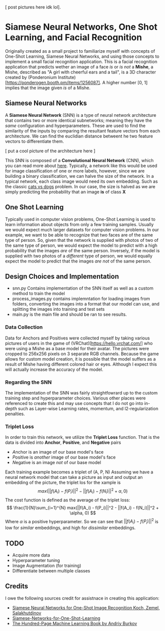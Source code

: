 [ post pictures here idk lol].

# Siamese Neural Networks, One Shot Learning, and Facial Recognition

Originally created as a small project to familiarize myself with concepts of One-Shot Learning, Siamese Neural Networks, and using those concepts to implement a small facial recognition application.
This is a facial recognition application that predicts wether an image of a face _is_ or _is not_ a **Mishe**, a Mishe, described as "A girl with cheerful ears and a tail", is a 3D character created by (Ponderonium Institute)[https://ponderogen.booth.pm/items/1256087].
A higher number [0, 1] implies that the image given _is_ of a Mishe.

## Siamese Neural Networks

A **Siamese Neural Network** (SNN) is a type of neural network architecture that contains two or more identical subnetworks; meaning they have the _same_ configuration and hyperparameters.
These are used to find the similarity of the inputs by comparing the resultant feature vectors from each architecture. We can find the euclidian distance betweent he two feature vectors to differentiate them.

[ put a cool picture of the architecture here ]

This SNN is composed of a **Convolutional Neural Network** (CNN), which you can read more about [here](https://en.wikipedia.org/wiki/Convolutional_neural_network). Typically, a network like this would be used for image classification of one or more labels, however, since we are building a binary classification, we can halve the size of the network.
In a typical network, each class image would need its own embedding. Such as the classic [cats vs dogs](https://towardsdatascience.com/image-classifier-cats-vs-dogs-with-convolutional-neural-networks-cnns-and-google-colabs-4e9af21ae7a8) problem.
In our case, the size is halved as we are simply predicting the probability that an image **is** of class **X**

## One Shot Learning

Typically used in computer vision problems, One-Shot Learning is used to learn information about objects from only a few training samples. Usually we would expect much larger datasets for computer vision problems.
In our example, we want to be able to recognize that two faces are of the same type of person. So, given that the network is supplied with photos of two of the same type of person, we would expect the model to predict with a high probability that the images _are_ of the same person. Inversely, if the model is supplied with two photos of a _different_ type of person, we would equally expect the model to predict that the images _are not_ of the same person.

## Design Choices and Implementation

- snn.py Contains implementation of the SNN itself as well as a custom method to train the model
- process_images.py contains implemntation for loading images from folders, converting the images into a format that our model can use, and splitting the images into training and test sets
- main.py is the main file and should be ran to see results.

### Data Collection

Data for Anchors and Positives were collected myself by taking various pictures of users in the game of (VRChat)[https://hello.vrchat.com/] who were using a Mishe as a base model for their avatar. The pictures were cropped to 256x256 pixels on 3 separate RGB channels.
Because the game allows for custom model creation, it is possible that the model suffers as a result of Mishe having different colored hair or eyes. Although I expect this will actually increase the accuracy of the model.

### Regarding the SNN

The implementation of the SNN was fairly straightfowrard up to the custom training step and hyperparameter choices. Various other places were referenced to create this and may use concepts that I do not go into in-depth such as Layer-wise Learning rates, momentum, and l2-regularization penalties.

### Triplet Loss

In order to train this network, we utilize the **Triplet Loss** function. That is the data is divided into **Anchor**, **Positive**, and **Negative** pairs
- $A$nchor is an image of our base model's face
- $P$ositive is _another_ image of our base model's face
- $N$egative is an image _not_ of our base model

Each training example becomes a triplet of (A, P, N)
Assuming we have a neural network model that can take a picture as input and output an embedding of the picture, the triplet los for the xample is
$$
max(||f(A_i) - f(P_i)||^2 - ||f(A_i) - f(N_i)||^2 + \alpha, 0)
$$
The cost function is defined as the average of the triplet loss:
$$
\frac{1}{N}\sum_{i=1}^{N} max(||f(A_i) - f(P_i)||^2 - ||f(A_i) - f(N_i)||^2 + \alpha, 0)
$$
Where $\alpha$ is a positive hyperparameter. So we can see that $||f(A_i) - f(P_i)||^2$ is low for _similar_ embeddings, and high for _dissimilar_ embeddings.

## TODO
- Acquire more data
- Hyperparameter tuning
- Image Augmentation (for training)
- Differentiate between multiple classes

## Credits

I owe the following sources credit for assistnace in creating this application:

- [Siamese Neural Networks for One-Shot Image Recognition Koch, Zemel, Salakhutdinov](http://www.cs.cmu.edu/~rsalakhu/papers/oneshot1.pdf)
- [Siamese-Networks-for-One-Shot-Learning](https://github.com/tensorfreitas/Siamese-Networks-for-One-Shot-Learning)
- [The Hundred-Page Machine Learning Book by Andriy Burkov](http://themlbook.com/)
